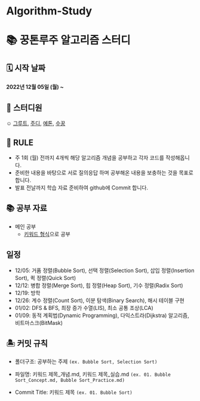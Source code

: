 # Algorithm-Study
#  📚 꿍톤루주 알고리즘 스터디 
## 🗓 시작 날짜
#### 2022년 12월 05일 (월) ~

## 👥 스터디원
☺️ [그루트](https://github.com/Groot-94), [주디](https://github.com/Judy-999), [예톤](https://github.com/yeeton37), [수꿍](https://github.com/Jeon-Minsu)

## 🐳 RULE
- 주 1회 (월) 전까지 4개씩 해당 알고리즘 개념을 공부하고 각자 코드를 작성해옵니다.
- 준비한 내용을 바탕으로 서로 질의응답 하며 공부해온 내용을 보충하는 것을 목표로 합니다.
- 발표 전날까지 학습 자료 준비하여 github에 Commit 합니다.

## 📚 공부 자료 
- 메인 공부
  - [키워드 형식](https://github.com/gyoogle/tech-interview-for-developer)으로 공부 

## 일정
- 12/05: 거품 정렬(Bubble Sort), 선택 정렬(Selection Sort), 삽입 정렬(Insertion Sort), 퀵 정렬(Quick Sort)
- 12/12: 병합 정렬(Merge Sort), 힙 정렬(Heap Sort), 기수 정렬(Radix Sort)
- 12/19: 방학
- 12/26: 계수 정렬(Count Sort), 이분 탐색(Binary Search), 해시 테이블 구현
- 01/02: DFS & BFS, 최장 증가 수열(LIS), 최소 공통 조상(LCA)
- 01/09: 동적 계획법(Dynamic Programming), 다익스트라(Dijkstra) 알고리즘, 비트마스크(BitMask)

## 🏝 커밋 규칙

> 
- 폴더구조: 공부하는 주제 `(ex. Bubble Sort, Selection Sort)`
- 파일명: 키워드 제목_개념.md, 키워드 제목_실습.md  `(ex. 01. Bubble Sort_Concept.md, Bubble Sort_Practice.md)`

- Commit Title: 키워드 제목 `(ex. 01. Bubble Sort)`
